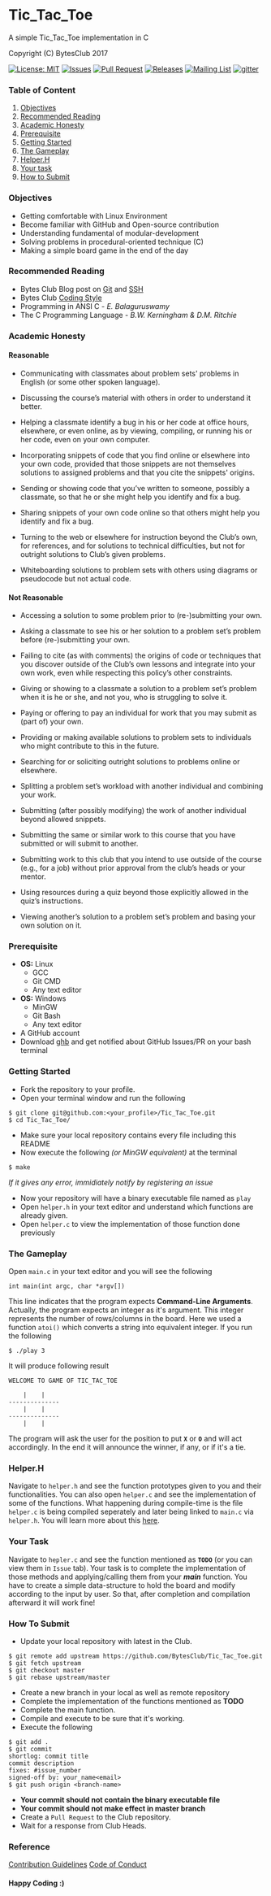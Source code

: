 # Tic_Tac_Toe
A simple Tic_Tac_Toe implementation in C

Copyright (C) BytesClub 2017

[![License: MIT](https://img.shields.io/badge/License-MIT-yellow.svg)](https://opensource.org/licenses/MIT)
[![Issues](https://img.shields.io/github/issues/BytesClub/ghb.svg)](https://github.com/BytesClub/Tic_Tac_Toe/issues)
[![Pull Request](https://img.shields.io/github/issues-pr/BytesClub/ghb.svg)](https://github.com/BytesClub/Tic_Tac_Toe/pulls)
[![Releases](https://img.shields.io/github/release/BytesClub/ghb.svg)](https://github.com/BytesClub/Tic_Tac_Toe/releases)
[![Mailing List](https://img.shields.io/badge/Mailing%20List-BytesClub-blue.svg)](mailto:bytes-club@googlegroups.com)
[![gitter](https://badges.gitter.im/gitterHQ/gitterHQ.github.io.svg)](https://gitter.im/Bytes_Club/General)

### Table of Content
1. [Objectives](#objectives)
2. [Recommended Reading](#recommended-reading)
3. [Academic Honesty](#academic-honesty)
4. [Prerequisite](#prerequisite)
5. [Getting Started](#getting-started)
6. [The Gameplay](#the-gameplay)
7. [Helper.H](#helperh)
8. [Your task](#your-task)
9. [How to Submit](#how-to-submit)

### Objectives
* Getting comfortable with Linux Environment
* Become familiar with GitHub and Open-source contribution
* Understanding fundamental of modular-development
* Solving problems in procedural-oriented technique (C)
* Making a simple board game in the end of the day

### Recommended Reading
* Bytes Club Blog post on [Git](https://bytesclub.github.io/2017/02/23/introduction-to-git/) and [SSH](https://bytesclub.github.io/2017/03/01/introduction-to-ssh/)
* Bytes Club [Coding Style](https://bytesclub.github.io/docs/coding_style.pdf)
* Programming in ANSI C - _E. Balaguruswamy_
* The C Programming Language - _B.W. Kerningham & D.M. Ritchie_

### Academic Honesty
#### Reasonable
* Communicating with classmates about problem sets' problems in English (or some other spoken language).

* Discussing the course’s material with others in order to understand it better.

* Helping a classmate identify a bug in his or her code at office hours, elsewhere, or even online, as by viewing, compiling, or running his or her code, even on your own computer.

* Incorporating snippets of code that you find online or elsewhere into your own code, provided that those snippets are not themselves solutions to assigned problems and that you cite the snippets' origins.

* Sending or showing code that you’ve written to someone, possibly a classmate, so that he or she might help you identify and fix a bug.

* Sharing snippets of your own code online so that others might help you identify and fix a bug.

* Turning to the web or elsewhere for instruction beyond the Club’s own, for references, and for solutions to technical difficulties, but not for outright solutions to Club’s given problems.

* Whiteboarding solutions to problem sets with others using diagrams or pseudocode but not actual code.

#### Not Reasonable
* Accessing a solution to some problem prior to (re-)submitting your own.

* Asking a classmate to see his or her solution to a problem set’s problem before (re-)submitting your own.

* Failing to cite (as with comments) the origins of code or techniques that you discover outside of the Club’s own lessons and integrate into your own work, even while respecting this policy’s other constraints.

* Giving or showing to a classmate a solution to a problem set’s problem when it is he or she, and not you, who is struggling to solve it.

* Paying or offering to pay an individual for work that you may submit as (part of) your own.

* Providing or making available solutions to problem sets to individuals who might contribute to this in the future.

* Searching for or soliciting outright solutions to problems online or elsewhere.

* Splitting a problem set’s workload with another individual and combining your work.

* Submitting (after possibly modifying) the work of another individual beyond allowed snippets.

* Submitting the same or similar work to this course that you have submitted or will submit to another.

* Submitting work to this club that you intend to use outside of the course (e.g., for a job) without prior approval from the club’s heads or your mentor.

* Using resources during a quiz beyond those explicitly allowed in the quiz’s instructions.

* Viewing another’s solution to a problem set’s problem and basing your own solution on it.

### Prerequisite
* **OS:** Linux
	* GCC
	* Git CMD
	* Any text editor
* **OS:** Windows
	* MinGW
	* Git Bash
	* Any text editor
* A GitHub account
* Download [ghb](https://github.com/BytesClub/ghb) and get notified about GitHub Issues/PR on your bash terminal

### Getting Started
* Fork the repository to your profile.
* Open your terminal window and run the following
```
$ git clone git@github.com:<your_profile>/Tic_Tac_Toe.git
$ cd Tic_Tac_Toe/
```
* Make sure your local repository contains every file including this README
* Now execute the following _(or MinGW equivalent)_ at the terminal
```
$ make 
```
   *If it gives any error, immidiately notify by registering an issue*
* Now your repository will have a binary executable file named as `play`
* Open `helper.h` in your text editor and understand which functions are already given.
* Open `helper.c` to view the implementation of those function done previously

### The Gameplay
Open `main.c` in your text editor and you will see the following
```
int main(int argc, char *argv[])
```
This line indicates that the program expects **Command-Line Arguments**. Actually, the program expects an integer as it's argument. This integer represents the number of rows/columns in the board. Here we used a function `atoi()` which converts a string into equivalent integer.
If you run the following
```
$ ./play 3
```
It will produce following result
```
WELCOME TO GAME OF TIC_TAC_TOE

    |    |    
--------------
    |    |
--------------
    |    |
```
The program will ask the user for the position to put **`X`** or **`O`** and will act accordingly. In the end it will announce the winner, if any, or if it's a tie.

### Helper.H
Navigate to `helper.h` and see the function prototypes given to you and their functionalities. You can also open `helper.c` and see the implementation of some of the functions. What happening during compile-time is the file `helper.c` is being compiled seperately and later being linked to `main.c` via `helper.h`. You will learn more about this [here](https://www.dartmouth.edu/~rc/classes/softdev_linux/complex_compile.html).

### Your Task
Navigate to `hepler.c` and see the function mentioned as **`TODO`** (or you can view them in `Issue` tab). Your task is to complete the implementation of those methods and applying/calling them from your _**main**_ function. You have to create a simple data-structure to hold the board and modify according to the input by user. So that, after completion and compilation afterward it will work fine!

### How To Submit
* Update your local repository with latest in the Club.
```
$ git remote add upstream https://github.com/BytesClub/Tic_Tac_Toe.git
$ git fetch upstream
$ git checkout master
$ git rebase upstream/master
```
* Create a new branch in your local as well as remote repository
* Complete the implementation of the functions mentioned as **TODO**
* Complete the main function.
* Compile and execute to be sure that it's working.
* Execute the following
```
$ git add .
$ git commit
shortlog: commit title
commit description
fixes: #issue_number
signed-off by: your_name<email>
$ git push origin <branch-name>
```
* **Your commit should not contain the binary executable file**
* **Your commit should not make effect in master branch**
* Create a `Pull Request` to the Club repository.
* Wait for a response from Club Heads.

### Reference
[Contribution Guidelines](/CONTRIBUTING.md)
[Code of Conduct](/CODE_OF_CONDUCT.md)

#### Happy Coding :)
